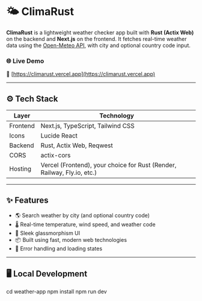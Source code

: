# 🌤️ ClimaRust

**ClimaRust** is a lightweight weather checker app built with **Rust (Actix Web)** on the backend and **Next.js** on the frontend. It fetches real-time weather data using the [Open-Meteo API](https://open-meteo.com/), with city and optional country code input.

### 🌐 Live Demo
🔗 [https://climarust.vercel.app](https://climarust.vercel.app)

---

## ⚙️ Tech Stack

| Layer        | Technology         |
|--------------|--------------------|
| Frontend     | Next.js, TypeScript, Tailwind CSS |
| Icons        | Lucide React       |
| Backend      | Rust, Actix Web, Reqwest |
| CORS         | actix-cors         |
| Hosting      | Vercel (Frontend), your choice for Rust (Render, Railway, Fly.io, etc.) |

---

## ✨ Features

- 🌎 Search weather by city (and optional country code)
- 🌡️ Real-time temperature, wind speed, and weather code
- 🧊 Sleek glassmorphism UI
- 📦 Built using fast, modern web technologies
- 💨 Error handling and loading states

---

## 🖥️ Local Development
cd weather-app
npm install
npm run dev

